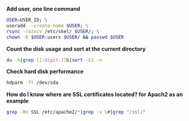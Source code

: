 **Add user, one line command**
```bash
USER=USER_ID; \
useradd --create-home $USER; \
rsync -razxcv /etc/skel/ $USER/; \
chown -R $USER:users $USER/ && passwd $USER
```

**Count the disk usage and sort at the current directory**
```bash
du -h|grep [[:digit:]]G|sort -k1 -n
```

**Check hard disk performance**
```bash
hdparm -Tt /dev/sda
```

**How do I know where are SSL certificates located? for Apach2 as an example**
```bash
grep -Rn SSL /etc/apache2/*|grep -v \#|grep "/ssl/"
```
